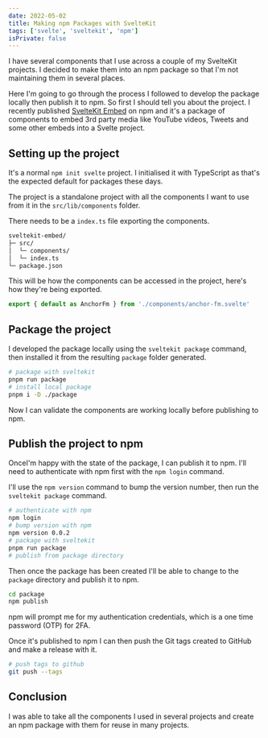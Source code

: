 ```yaml
---
date: 2022-05-02
title: Making npm Packages with SvelteKit
tags: ['svelte', 'sveltekit', 'npm']
isPrivate: false
---
```


I have several components that I use across a couple of my SvelteKit
projects. I decided to make them into an npm package so that I'm not
maintaining them in several places.

Here I'm going to go through the process I followed to develop the
package locally then publish it to npm. So first I should tell you
about the project. I recently published [SvelteKit Embed] on npm and
it's a package of components to embed 3rd party media like YouTube
videos, Tweets and some other embeds into a Svelte project.

## Setting up the project

It's a normal `npm init svelte` project. I initialised it with
TypeScript as that's the expected default for packages these days.

The project is a standalone project with all the components I want to
use from it in the `src/lib/components` folder.

There needs to be a `index.ts` file exporting the components.

```bash
sveltekit-embed/
├─ src/
│  └─ components/
│  └─ index.ts
└─ package.json
```

This will be how the components can be accessed in the project, here's
how they're being exported.

```ts
export { default as AnchorFm } from './components/anchor-fm.svelte'
```

## Package the project

I developed the package locally using the `sveltekit package` command,
then installed it from the resulting `package` folder generated.

```bash
# package with sveltekit
pnpm run package
# install local package
pnpm i -D ./package
```

Now I can validate the components are working locally before
publishing to npm.

## Publish the project to npm

OnceI'm happy with the state of the package, I can publish it to npm.
I'll need to authenticate with npm first with the `npm login` command.

I'll use the `npm version` command to bump the version number, then
run the `sveltekit package` command.

```bash
# authenticate with npm
npm login
# bump version with npm
npm version 0.0.2
# package with sveltekit
pnpm run package
# publish from package directory
```

Then once the package has been created I'll be able to change to the
`package` directory and publish it to npm.

```bash
cd package
npm publish
```

npm will prompt me for my authentication credentials, which is a one
time password (OTP) for 2FA.

Once it's published to npm I can then push the Git tags created to
GitHub and make a release with it.

```bash
# push tags to github
git push --tags
```

## Conclusion

I was able to take all the components I used in several projects and
create an npm package with them for reuse in many projects.

<!-- Links -->

[sveltekit embed]: https://github.com/spences10/sveltekit-embed
